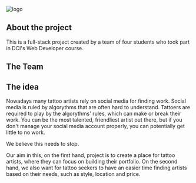 ![logo](/public/for-readme/logo.png)

## About the project
This is a full-stack project created by a team of four students who took part in DCI's Web Developer course. 

## The Team

## The idea
Nowadays many tattoo artists rely on social media for finding work. Social media is ruled by algorythms that are often hard to understand. Tattoers are required to play by the algorythms' rules, which can make or break their work. You can be the most talented, friendliest artist out there, but if you don't manage your social media account properly, you can potentially get little to no work.

We believe this needs to stop. 

Our aim in this, on the first hand, project is to create a place for tattoo artists, where they can focus on building their portfolio. On the second hand, we also want for tattoo seekers to have an easier time finding artists based on their needs, such as style, location and price. 
